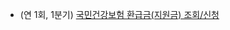 - (연 1회, 1분기) [국민건강보험 환급금(지원금) 조회/신청](https://www.nhis.or.kr/nhis/minwon/retrieveHwangubTotalList.do)
